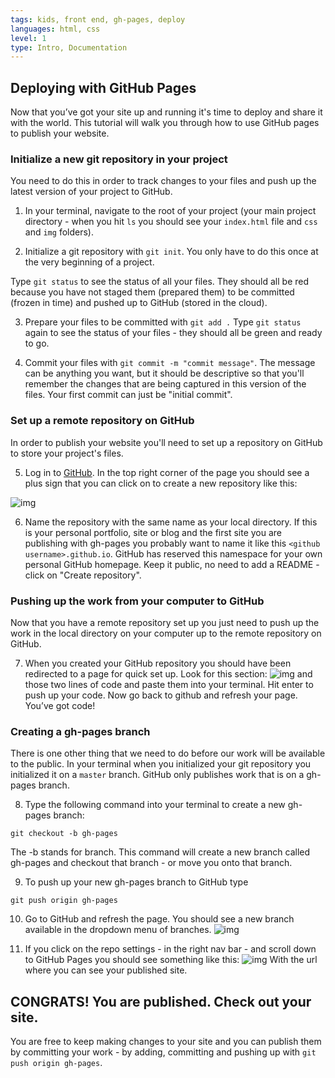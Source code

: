 ```yaml
---
tags: kids, front end, gh-pages, deploy
languages: html, css
level: 1
type: Intro, Documentation
---
```


## Deploying with GitHub Pages

Now that you’ve got your site up and running it's time to deploy and share it with the world. This tutorial will walk you through how to use GitHub pages to publish your website.

### Initialize a new git repository in your project

You need to do this in order to track changes to your files and push up the latest version of your project to GitHub.

1. In your terminal, navigate to the root of your project (your main project directory - when you hit `ls` you should see your `index.html` file and `css` and `img` folders).

2. Initialize a git repository with `git init`. You only have to do this once at the very beginning of a project.

Type `git status` to see the status of all your files. They should all be red because you have not staged them (prepared them) to be committed (frozen in time) and pushed up to GitHub (stored in the cloud).

3. Prepare your files to be committed with `git add .` Type `git status` again to see the status of your files - they should all be green and ready to go.

4. Commit your files with `git commit -m "commit message"`. The message can be anything you want, but it should be descriptive so that you'll remember the changes that are being captured in this version of the files. Your first commit can just be "initial commit".

### Set up a remote repository on GitHub
In order to publish your website you'll need to set up a repository on GitHub to store your project's files.

5. Log in to [GitHub](www.github.com). In the top right corner of the page you should see a plus sign that you can click on to create a new repository like this:

![img](https://s3.amazonaws.com/after-school-assets/new_github_repo.jpg)

6. Name the repository with the same name as your local directory. If this is your personal portfolio, site or blog and the first site you are publishing with gh-pages you probably want to name it like this `<github username>.github.io`. GitHub has reserved this namespace for your own personal GitHub homepage. Keep it public, no need to add a README - click on "Create repository".

### Pushing up the work from your computer to GitHub

Now that you have a remote repository set up you just need to push up the work in the local directory on your computer up to the remote repository on GitHub.

7. When you created your GitHub repository you should have been redirected to a page for quick set up. Look for this section:
![img](https://s3.amazonaws.com/after-school-assets/connecting-remote-github-repo.png)
and those two lines of code and paste them into your terminal. Hit enter to push up your code. Now go back to github and refresh your page. You’ve got code!

### Creating a gh-pages branch
There is one other thing that we need to do before our work will be available to the public.
In your terminal when you initialized your git repository you initialized it on a `master` branch. GitHub only publishes work that is on a gh-pages branch.

8. Type the following command into your terminal to create a new gh-pages branch:
```
git checkout -b gh-pages
```
The -b stands for branch. This command will create a new branch called gh-pages and checkout that branch - or move you onto that branch.

9. To push up your new gh-pages branch to GitHub type
```
git push origin gh-pages
```

10. Go to GitHub and refresh the page. You should see a new branch available in the dropdown menu of branches.
![img](https://s3.amazonaws.com/after-school-assets/gh-pages-branch.png)

11. If you click on the repo settings - in the right nav bar - and scroll down to GitHub Pages you should see something like this:
![img](https://s3.amazonaws.com/after-school-assets/gh-pages-url.png)
With the url where you can see your published site.

## CONGRATS! You are published. Check out your site.

You are free to keep making changes to your site and you can publish them by committing your work - by adding, committing and pushing up with `git push origin gh-pages`.
